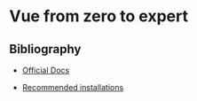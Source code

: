 # Vue from zero to expert

## Bibliography

- [Official Docs](https://vuejs.org/)

- [Recommended installations](https://gist.github.com/Klerith/38ad7ab721049cd89a47ebae5e8fc4ae)